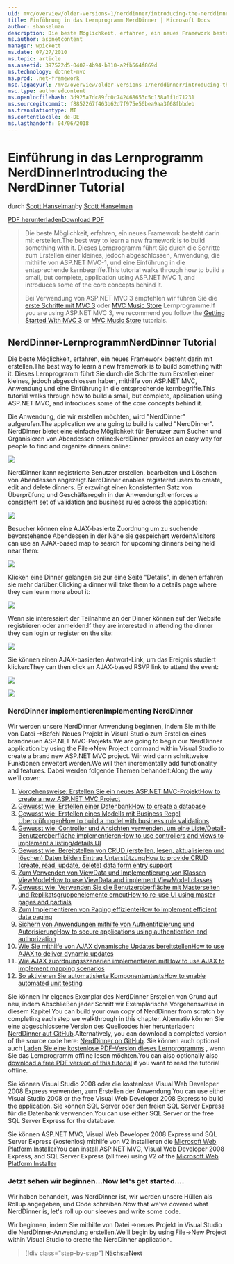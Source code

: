 ```yaml
---
uid: mvc/overview/older-versions-1/nerddinner/introducing-the-nerddinner-tutorial
title: Einführung in das Lernprogramm NerdDinner | Microsoft Docs
author: shanselman
description: Die beste Möglichkeit, erfahren, ein neues Framework besteht darin mit erstellen. In diesem Lernprogramm erläutert, wie eine kleine, aber vollständige, Anwendung, die mit ASP.NET.. erstellen...
ms.author: aspnetcontent
manager: wpickett
ms.date: 07/27/2010
ms.topic: article
ms.assetid: 397522d5-0402-4b94-b810-a2fb564f869d
ms.technology: dotnet-mvc
ms.prod: .net-framework
msc.legacyurl: /mvc/overview/older-versions-1/nerddinner/introducing-the-nerddinner-tutorial
msc.type: authoredcontent
ms.openlocfilehash: 3d925a7dc89fc0c742468653c5c138a0f1d71231
ms.sourcegitcommit: f8852267f463b62d7f975e56bea9aa3f68fbbdeb
ms.translationtype: MT
ms.contentlocale: de-DE
ms.lasthandoff: 04/06/2018
---
```

<a name="introducing-the-nerddinner-tutorial"></a><span data-ttu-id="e42d7-104">Einführung in das Lernprogramm NerdDinner</span><span class="sxs-lookup"><span data-stu-id="e42d7-104">Introducing the NerdDinner Tutorial</span></span>
====================
<span data-ttu-id="e42d7-105">durch [Scott Hanselman](https://github.com/shanselman)</span><span class="sxs-lookup"><span data-stu-id="e42d7-105">by [Scott Hanselman](https://github.com/shanselman)</span></span>

[<span data-ttu-id="e42d7-106">PDF herunterladen</span><span class="sxs-lookup"><span data-stu-id="e42d7-106">Download PDF</span></span>](http://aspnetmvcbook.s3.amazonaws.com/aspnetmvc-nerdinner_v1.pdf)

> <span data-ttu-id="e42d7-107">Die beste Möglichkeit, erfahren, ein neues Framework besteht darin mit erstellen.</span><span class="sxs-lookup"><span data-stu-id="e42d7-107">The best way to learn a new framework is to build something with it.</span></span> <span data-ttu-id="e42d7-108">Dieses Lernprogramm führt Sie durch die Schritte zum Erstellen einer kleines, jedoch abgeschlossen, Anwendung, die mithilfe von ASP.NET MVC-1, und eine Einführung in die entsprechende kernbegriffe.</span><span class="sxs-lookup"><span data-stu-id="e42d7-108">This tutorial walks through how to build a small, but complete, application using ASP.NET MVC 1, and introduces some of the core concepts behind it.</span></span>
> 
> <span data-ttu-id="e42d7-109">Bei Verwendung von ASP.NET MVC 3 empfehlen wir führen Sie die [erste Schritte mit MVC 3](../../older-versions/getting-started-with-aspnet-mvc3/cs/intro-to-aspnet-mvc-3.md) oder [MVC Music Store](../../older-versions/mvc-music-store/mvc-music-store-part-1.md) Lernprogramme.</span><span class="sxs-lookup"><span data-stu-id="e42d7-109">If you are using ASP.NET MVC 3, we recommend you follow the [Getting Started With MVC 3](../../older-versions/getting-started-with-aspnet-mvc3/cs/intro-to-aspnet-mvc-3.md) or [MVC Music Store](../../older-versions/mvc-music-store/mvc-music-store-part-1.md) tutorials.</span></span>


## <a name="nerddinner-tutorial"></a><span data-ttu-id="e42d7-110">NerdDinner-Lernprogramm</span><span class="sxs-lookup"><span data-stu-id="e42d7-110">NerdDinner Tutorial</span></span>

<span data-ttu-id="e42d7-111">Die beste Möglichkeit, erfahren, ein neues Framework besteht darin mit erstellen.</span><span class="sxs-lookup"><span data-stu-id="e42d7-111">The best way to learn a new framework is to build something with it.</span></span> <span data-ttu-id="e42d7-112">Dieses Lernprogramm führt Sie durch die Schritte zum Erstellen einer kleines, jedoch abgeschlossen haben, mithilfe von ASP.NET MVC, Anwendung und eine Einführung in die entsprechende kernbegriffe.</span><span class="sxs-lookup"><span data-stu-id="e42d7-112">This tutorial walks through how to build a small, but complete, application using ASP.NET MVC, and introduces some of the core concepts behind it.</span></span>

<span data-ttu-id="e42d7-113">Die Anwendung, die wir erstellen möchten, wird "NerdDinner" aufgerufen.</span><span class="sxs-lookup"><span data-stu-id="e42d7-113">The application we are going to build is called "NerdDinner".</span></span> <span data-ttu-id="e42d7-114">NerdDinner bietet eine einfache Möglichkeit für Benutzer zum Suchen und Organisieren von Abendessen online:</span><span class="sxs-lookup"><span data-stu-id="e42d7-114">NerdDinner provides an easy way for people to find and organize dinners online:</span></span>

![](introducing-the-nerddinner-tutorial/_static/image1.png)

<span data-ttu-id="e42d7-115">NerdDinner kann registrierte Benutzer erstellen, bearbeiten und Löschen von Abendessen angezeigt.</span><span class="sxs-lookup"><span data-stu-id="e42d7-115">NerdDinner enables registered users to create, edit and delete dinners.</span></span> <span data-ttu-id="e42d7-116">Er erzwingt einen konsistenten Satz von Überprüfung und Geschäftsregeln in der Anwendung:</span><span class="sxs-lookup"><span data-stu-id="e42d7-116">It enforces a consistent set of validation and business rules across the application:</span></span>

![](introducing-the-nerddinner-tutorial/_static/image2.png)

<span data-ttu-id="e42d7-117">Besucher können eine AJAX-basierte Zuordnung um zu suchende bevorstehende Abendessen in der Nähe sie gespeichert werden:</span><span class="sxs-lookup"><span data-stu-id="e42d7-117">Visitors can use an AJAX-based map to search for upcoming dinners being held near them:</span></span>

![](introducing-the-nerddinner-tutorial/_static/image3.png)

<span data-ttu-id="e42d7-118">Klicken eine Dinner gelangen sie zur eine Seite "Details", in denen erfahren sie mehr darüber:</span><span class="sxs-lookup"><span data-stu-id="e42d7-118">Clicking a dinner will take them to a details page where they can learn more about it:</span></span>

![](introducing-the-nerddinner-tutorial/_static/image4.png)

<span data-ttu-id="e42d7-119">Wenn sie interessiert der Teilnahme an der Dinner können auf der Website registrieren oder anmelden:</span><span class="sxs-lookup"><span data-stu-id="e42d7-119">If they are interested in attending the dinner they can login or register on the site:</span></span>

![](introducing-the-nerddinner-tutorial/_static/image5.png)

<span data-ttu-id="e42d7-120">Sie können einen AJAX-basierten Antwort-Link, um das Ereignis studiert klicken:</span><span class="sxs-lookup"><span data-stu-id="e42d7-120">They can then click an AJAX-based RSVP link to attend the event:</span></span>

![](introducing-the-nerddinner-tutorial/_static/image6.png)

![](introducing-the-nerddinner-tutorial/_static/image7.png)

### <a name="implementing-nerddinner"></a><span data-ttu-id="e42d7-121">NerdDinner implementieren</span><span class="sxs-lookup"><span data-stu-id="e42d7-121">Implementing NerdDinner</span></span>

<span data-ttu-id="e42d7-122">Wir werden unsere NerdDinner Anwendung beginnen, indem Sie mithilfe von Datei -&gt;Befehl Neues Projekt in Visual Studio zum Erstellen eines brandneuen ASP.NET MVC-Projekts.</span><span class="sxs-lookup"><span data-stu-id="e42d7-122">We are going to begin our NerdDinner application by using the File-&gt;New Project command within Visual Studio to create a brand new ASP.NET MVC project.</span></span> <span data-ttu-id="e42d7-123">Wir wird dann schrittweise Funktionen erweitert werden.</span><span class="sxs-lookup"><span data-stu-id="e42d7-123">We will then incrementally add functionality and features.</span></span> <span data-ttu-id="e42d7-124">Dabei werden folgende Themen behandelt:</span><span class="sxs-lookup"><span data-stu-id="e42d7-124">Along the way we'll cover:</span></span>

1. [<span data-ttu-id="e42d7-125">Vorgehensweise: Erstellen Sie ein neues ASP.NET MVC-Projekt</span><span class="sxs-lookup"><span data-stu-id="e42d7-125">How to create a new ASP.NET MVC Project</span></span>](# "erstellen Sie ein neues ASP.NET MVC-Projekt")
2. [<span data-ttu-id="e42d7-126">Gewusst wie: Erstellen einer Datenbank</span><span class="sxs-lookup"><span data-stu-id="e42d7-126">How to create a database</span></span>](# "erstellen Sie eine Datenbank")
3. [<span data-ttu-id="e42d7-127">Gewusst wie: Erstellen eines Modells mit Business Regel Überprüfungen</span><span class="sxs-lookup"><span data-stu-id="e42d7-127">How to build a model with business rule validations</span></span>](# "Erstellen eines Modells mit Business Regel Überprüfungen")
4. [<span data-ttu-id="e42d7-128">Gewusst wie: Controller und Ansichten verwenden, um eine Liste/Detail-Benutzeroberfläche implementieren</span><span class="sxs-lookup"><span data-stu-id="e42d7-128">How to use controllers and views to implement a listing/details UI</span></span>](# "verwenden Controller und Ansichten zum Implementieren einer Auflistung/Detail-Benutzeroberfläche")
5. <span data-ttu-id="e42d7-129">[Gewusst wie: Bereitstellen von CRUD (erstellen, lesen, aktualisieren und löschen) Daten bilden Eintrag Unterstützung](# "bieten CRUD (Create, Read, Update, Delete) Daten Formular Dateneingabe zu unterstützen")</span><span class="sxs-lookup"><span data-stu-id="e42d7-129">[How to provide CRUD (create, read, update, delete) data form entry support](# "Provide CRUD (Create, Read, Update, Delete) Data Form Entry Support")</span></span>
6. [<span data-ttu-id="e42d7-130">Zum Verwenden von ViewData und Implementierung von Klassen ViewModel</span><span class="sxs-lookup"><span data-stu-id="e42d7-130">How to use ViewData and implement ViewModel classes</span></span>](# "ViewData verwenden und Implementieren von ViewModel-Klassen")
7. [<span data-ttu-id="e42d7-131">Gewusst wie: Verwenden Sie die Benutzeroberfläche mit Masterseiten und Replikatsgruppenelemente erneut</span><span class="sxs-lookup"><span data-stu-id="e42d7-131">How to re-use UI using master pages and partials</span></span>](# "Benutzeroberfläche mithilfe von Masterseiten erneut verwenden und Replikatsgruppenelemente")
8. [<span data-ttu-id="e42d7-132">Zum Implementieren von Paging effiziente</span><span class="sxs-lookup"><span data-stu-id="e42d7-132">How to implement efficient data paging</span></span>](# "implementieren effizient Daten Paging")
9. [<span data-ttu-id="e42d7-133">Sichern von Anwendungen mithilfe von Authentifizierung und Autorisierung</span><span class="sxs-lookup"><span data-stu-id="e42d7-133">How to secure applications using authentication and authorization</span></span>](# "sichere Anwendungen mithilfe von Authentifizierung und Autorisierung")
10. [<span data-ttu-id="e42d7-134">Wie Sie mithilfe von AJAX dynamische Updates bereitstellen</span><span class="sxs-lookup"><span data-stu-id="e42d7-134">How to use AJAX to deliver dynamic updates</span></span>](# "AJAX verwenden, um dynamische Updates bieten")
11. [<span data-ttu-id="e42d7-135">Wie AJAX zuordnungsszenarien implementieren mit</span><span class="sxs-lookup"><span data-stu-id="e42d7-135">How to use AJAX to implement mapping scenarios</span></span>](# "AJAX verwenden, um Zuordnungsszenarien implementieren")
12. [<span data-ttu-id="e42d7-136">So aktivieren Sie automatisierte Komponententests</span><span class="sxs-lookup"><span data-stu-id="e42d7-136">How to enable automated unit testing</span></span>](# "automatisierte Komponententest aktivieren")

<span data-ttu-id="e42d7-137">Sie können Ihr eigenes Exemplar des NerdDinner Erstellen von Grund auf neu, indem Abschließen jeder Schritt wir Exemplarische Vorgehensweise in diesem Kapitel.</span><span class="sxs-lookup"><span data-stu-id="e42d7-137">You can build your own copy of NerdDinner from scratch by completing each step we walkthrough in this chapter.</span></span> <span data-ttu-id="e42d7-138">Alternativ können Sie eine abgeschlossene Version des Quellcodes hier herunterladen: [NerdDinner auf GitHub](https://github.com/AspNetMVPSamples/NerdDinner).</span><span class="sxs-lookup"><span data-stu-id="e42d7-138">Alternatively, you can download a completed version of the source code here: [NerdDinner on GitHub](https://github.com/AspNetMVPSamples/NerdDinner).</span></span> <span data-ttu-id="e42d7-139">Sie können auch optional auch [Laden Sie eine kostenlose PDF-Version dieses Lernprogramms](http://aspnetmvcbook.s3.amazonaws.com/aspnetmvc-nerdinner_v1.pdf) , wenn Sie das Lernprogramm offline lesen möchten.</span><span class="sxs-lookup"><span data-stu-id="e42d7-139">You can also optionally also [download a free PDF version of this tutorial](http://aspnetmvcbook.s3.amazonaws.com/aspnetmvc-nerdinner_v1.pdf) if you want to read the tutorial offline.</span></span>

<span data-ttu-id="e42d7-140">Sie können Visual Studio 2008 oder die kostenlose Visual Web Developer 2008 Express verwenden, zum Erstellen der Anwendung.</span><span class="sxs-lookup"><span data-stu-id="e42d7-140">You can use either Visual Studio 2008 or the free Visual Web Developer 2008 Express to build the application.</span></span> <span data-ttu-id="e42d7-141">Sie können SQL Server oder den freien SQL Server Express für die Datenbank verwenden.</span><span class="sxs-lookup"><span data-stu-id="e42d7-141">You can use either SQL Server or the free SQL Server Express for the database.</span></span>

<span data-ttu-id="e42d7-142">Sie können ASP.NET MVC, Visual Web Developer 2008 Express und SQL Server Express (kostenlos) mithilfe von V2 installieren die [Microsoft Web Platform Installer](https://www.microsoft.com/web/downloads/platform.aspx)</span><span class="sxs-lookup"><span data-stu-id="e42d7-142">You can install ASP.NET MVC, Visual Web Developer 2008 Express, and SQL Server Express (all free) using V2 of the [Microsoft Web Platform Installer](https://www.microsoft.com/web/downloads/platform.aspx)</span></span>

### <a name="now-lets-get-started"></a><span data-ttu-id="e42d7-143">Jetzt sehen wir beginnen...</span><span class="sxs-lookup"><span data-stu-id="e42d7-143">Now let's get started....</span></span>

<span data-ttu-id="e42d7-144">Wir haben behandelt, was NerdDinner ist, wir werden unsere Hüllen als Rollup angegeben, und Code schreiben.</span><span class="sxs-lookup"><span data-stu-id="e42d7-144">Now that we've covered what NerdDinner is, let's roll up our sleeves and write some code.</span></span>

<span data-ttu-id="e42d7-145">Wir beginnen, indem Sie mithilfe von Datei -&gt;neues Projekt in Visual Studio die NerdDinner-Anwendung erstellen.</span><span class="sxs-lookup"><span data-stu-id="e42d7-145">We'll begin by using File-&gt;New Project within Visual Studio to create the NerdDinner application.</span></span>

> [!div class="step-by-step"]
> [<span data-ttu-id="e42d7-146">Nächste</span><span class="sxs-lookup"><span data-stu-id="e42d7-146">Next</span></span>](create-a-new-aspnet-mvc-project.md)
